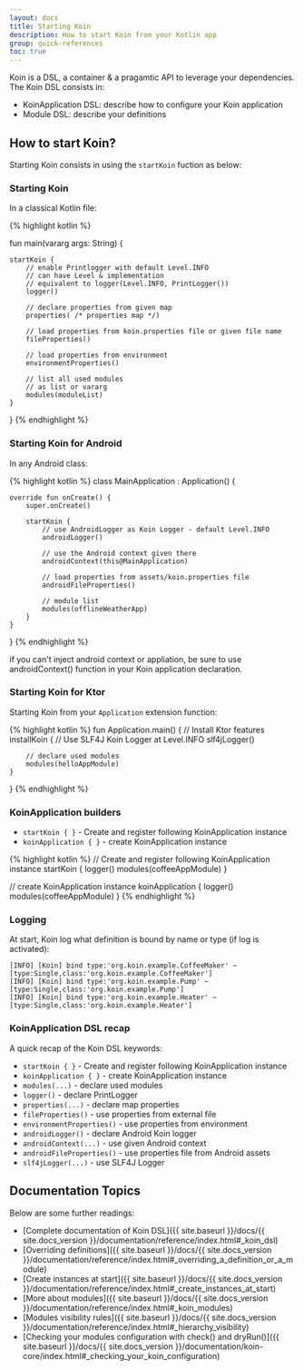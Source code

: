```yaml
---
layout: docs
title: Starting Koin
description: How to start Koin from your Kotlin app
group: quick-references
toc: true
---
```


Koin is a DSL, a container & a pragamtic API to leverage your dependencies. The Koin DSL consists in: 

* KoinApplication DSL: describe how to configure your Koin application
* Module DSL: describe your definitions

## How to start Koin?

Starting Koin consists in using the `startKoin` fuction as below:

### Starting Koin

In a classical Kotlin file:

{% highlight kotlin %}

fun main(vararg args: String) {

    startKoin {
        // enable Printlogger with default Level.INFO
        // can have Level & implementation
        // equivalent to logger(Level.INFO, PrintLogger())
        logger() 

        // declare properties from given map
        properties( /* properties map */)

        // load properties from koin.properties file or given file name
        fileProperties()

        // load properties from environment
        environmentProperties()

        // list all used modules
        // as list or vararg
        modules(moduleList) 
    }
}
{% endhighlight %}

### Starting Koin for Android

In any Android class:

{% highlight kotlin %}
class MainApplication : Application() {

    override fun onCreate() {
        super.onCreate()

        startKoin {
            // use AndroidLogger as Koin Logger - default Level.INFO
            androidLogger()

            // use the Android context given there
            androidContext(this@MainApplication)

            // load properties from assets/koin.properties file
            androidFileProperties()

            // module list
            modules(offlineWeatherApp)
        }
    }
}
{% endhighlight %}

<div class="alert alert-primary" role="alert">
    if you can't inject android context or appliation, be sure to use androidContext() function in your Koin application declaration.
</div>

### Starting Koin for Ktor

Starting Koin from your `Application` extension function:

{% highlight kotlin %}
fun Application.main() {
    // Install Ktor features
    installKoin {
        // Use SLF4J Koin Logger at Level.INFO
        slf4jLogger()

        // declare used modules
        modules(helloAppModule)
    }
}
{% endhighlight %}

### KoinApplication builders

* `startKoin { }` - Create and register following KoinApplication instance
* `koinApplication { }` - create KoinApplication instance

{% highlight kotlin %}
// Create and register following KoinApplication instance
startKoin {
    logger()
    modules(coffeeAppModule)
}

// create KoinApplication instance
koinApplication {
    logger()
    modules(coffeeAppModule)
}
{% endhighlight %}

### Logging

At start, Koin log what definition is bound by name or type (if log is activated):

```
[INFO] [Koin] bind type:'org.koin.example.CoffeeMaker' ~ [type:Single,class:'org.koin.example.CoffeeMaker']
[INFO] [Koin] bind type:'org.koin.example.Pump' ~ [type:Single,class:'org.koin.example.Pump']
[INFO] [Koin] bind type:'org.koin.example.Heater' ~ [type:Single,class:'org.koin.example.Heater']
```

### KoinApplication DSL recap

A quick recap of the Koin DSL keywords:

* `startKoin { }` - Create and register following KoinApplication instance
* `koinApplication { }` - create KoinApplication instance
* `modules(...)` - declare used modules
* `logger()` - declare PrintLogger
* `properties(...)` - declare map properties
* `fileProperties()` - use properties from external file
* `environmentProperties()` - use properties from environment
* `androidLogger()` - declare Android Koin logger
* `androidContext(...)` - use given Android context
* `androidFileProperties()` - use properties file from Android assets
* `slf4jLogger(...)` - use SLF4J Logger

## Documentation Topics

Below are some further readings:

* [Complete documentation of Koin DSL]({{ site.baseurl }}/docs/{{ site.docs_version }}/documentation/reference/index.html#_koin_dsl)
* [Overriding definitions]({{ site.baseurl }}/docs/{{ site.docs_version }}/documentation/reference/index.html#_overriding_a_definition_or_a_module)
* [Create instances at start]({{ site.baseurl }}/docs/{{ site.docs_version }}/documentation/reference/index.html#_create_instances_at_start)
* [More about modules]({{ site.baseurl }}/docs/{{ site.docs_version }}/documentation/reference/index.html#_koin_modules)
* [Modules visibility rules]({{ site.baseurl }}/docs/{{ site.docs_version }}/documentation/reference/index.html#_hierarchy_visibility)
* [Checking your modules configuration with check() and dryRun()]({{ site.baseurl }}/docs/{{ site.docs_version }}/documentation/koin-core/index.html#_checking_your_koin_configuration)

